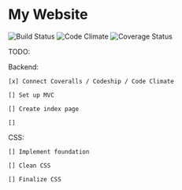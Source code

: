# My Website

![Build Status](https://codeship.com/projects/96e654a0-b330-0133-a4d7-1a30591bad79/status?branch=master)
![Code Climate](https://codeclimate.com/github/tomfafard/my_site.png)
![Coverage Status](https://coveralls.io/repos/tomfafard/my_site/badge.png)

TODO:

  Backend:

    [x] Connect Coveralls / Codeship / Code Climate

    [] Set up MVC

    [] Create index page

    []


  CSS:

    [] Implement foundation

    [] Clean CSS

    [] Finalize CSS
